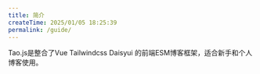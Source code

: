 ```yaml
---
title: 简介
createTime: 2025/01/05 18:25:39
permalink: /guide/
---
```


Tao.js是整合了Vue Tailwindcss Daisyui 的前端ESM博客框架，适合新手和个人博客使用。